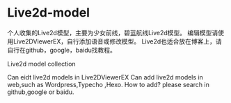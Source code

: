 # Live2d-model
个人收集的Live2d模型，主要为少女前线，碧蓝航线Live2d模型。
编辑模型请使用Live2DViewerEX，自行添加语音或修改模型。
Live2d也适合放在博客上，请自行在github，google，baidu找教程。

Live2d model collection

Can eidt live2d models in Live2DViewerEX
Can add live2d models in web,such as Wordpress,Typecho ,Hexo.
How to add? please search in github,google or baidu.